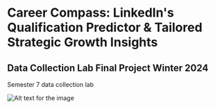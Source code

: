 # Career Compass: LinkedIn's Qualification Predictor & Tailored Strategic Growth Insights
## Data Collection Lab Final Project Winter 2024
Semester 7 data collection lab

![Alt text for the image]([https://github.com/Hadar-Sug/Data-Collection-Lab/issues/1#issue-2218844114](https://github.com/Hadar-Sug/Data-Collection-Lab/issues/1#issuecomment-2030355642))
